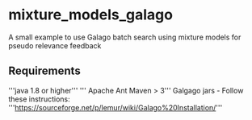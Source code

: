 # mixture_models_galago
A small example to use Galago batch search using mixture models for pseudo relevance feedback

## Requirements
'''java 1.8 or higher'''
''' Apache Ant Maven > 3'''
Galgago jars - Follow these instructions:
'''https://sourceforge.net/p/lemur/wiki/Galago%20Installation/'''
